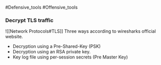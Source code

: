 #Defensive_tools #Offensive_tools 
### Decrypt TLS traffic
![[Network Protocols#TLS]]
Three ways according to wiresharks official website.
- Decryption using a Pre-Shared-Key (PSK)
- Decryption using an RSA private key.
- Key log file using per-session secrets (Pre Master Key)